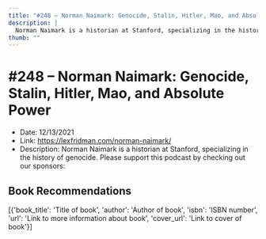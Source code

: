 ```yaml
---
title: "#248 – Norman Naimark: Genocide, Stalin, Hitler, Mao, and Absolute Power"
description: |
  Norman Naimark is a historian at Stanford, specializing in the history of genocide. Please support this podcast by checking out our sponsors:"
thumb: ""
---
```


# #248 – Norman Naimark: Genocide, Stalin, Hitler, Mao, and Absolute Power

  - Date: 12/13/2021
  - Link: https://lexfridman.com/norman-naimark/
  - Description: Norman Naimark is a historian at Stanford, specializing in the history of genocide. Please support this podcast by checking out our sponsors:

## Book Recommendations

[{'book_title': 'Title of book', 'author': 'Author of book', 'isbn': 'ISBN number', 'url': 'Link to more information about book', 'cover_url': 'Link to cover of book'}]